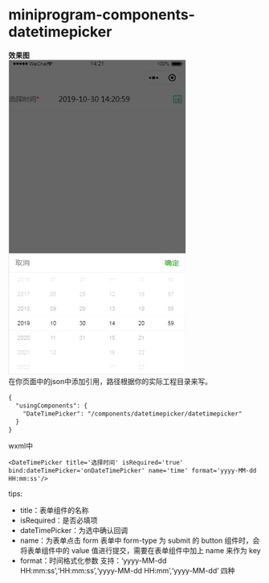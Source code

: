 # miniprogram-components-datetimepicker
**效果图**<br>
![image](https://github.com/tex-github/miniprogram-components-datetimepicker/blob/master/datetimepicker.jpg) <br>
在你页面中的json中添加引用，路径根据你的实际工程目录来写。<br>
```
{
  "usingComponents": {
    "DateTimePicker": "/components/datetimepicker/datetimepicker"
  }
}
```

wxml中
```
<DateTimePicker title='选择时间' isRequired='true' bind:dateTimePicker='onDateTimePicker' name='time' format='yyyy-MM-dd HH:mm:ss'/>
```
tips:<br>
* title：表单组件的名称
* isRequired：是否必填项
* dateTimePicker：为选中确认回调
* name：为表单点击 form 表单中 form-type 为 submit 的 button 组件时，会将表单组件中的 value 值进行提交，需要在表单组件中加上 name 来作为 key
* format：时间格式化参数 支持：‘yyyy-MM-dd HH:mm:ss’,‘HH:mm:ss’,‘yyyy-MM-dd HH:mm’,‘yyyy-MM-dd’ 四种
  
